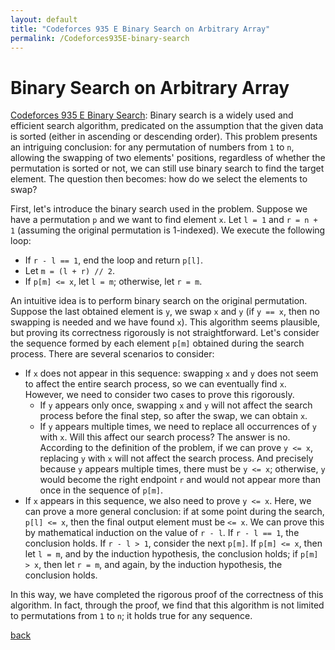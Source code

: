 ```yaml
---
layout: default
title: "Codeforces 935 E Binary Search on Arbitrary Array"
permalink: /Codeforces935E-binary-search
---
```


# Binary Search on Arbitrary Array

[Codeforces 935 E Binary Search](https://codeforces.com/problemset/problem/1945/E): Binary search is a widely used and efficient search algorithm, predicated on the assumption that the given data is sorted (either in ascending or descending order). This problem presents an intriguing conclusion: for any permutation of numbers from `1` to `n`, allowing the swapping of two elements' positions, regardless of whether the permutation is sorted or not, we can still use binary search to find the target element. The question then becomes: how do we select the elements to swap?

First, let's introduce the binary search used in the problem. Suppose we have a permutation `p` and we want to find element `x`. Let `l = 1` and `r = n + 1` (assuming the original permutation is 1-indexed). We execute the following loop:
- If `r - l == 1`, end the loop and return `p[l]`.
- Let `m = (l + r) // 2`.
- If `p[m] <= x`, let `l = m`; otherwise, let `r = m`.

An intuitive idea is to perform binary search on the original permutation. Suppose the last obtained element is `y`, we swap `x` and `y` (if `y == x`, then no swapping is needed and we have found `x`). This algorithm seems plausible, but proving its correctness rigorously is not straightforward. Let's consider the sequence formed by each element `p[m]` obtained during the search process. There are several scenarios to consider:
- If `x` does not appear in this sequence: swapping `x` and `y` does not seem to affect the entire search process, so we can eventually find `x`. However, we need to consider two cases to prove this rigorously.
  - If `y` appears only once, swapping `x` and `y` will not affect the search process before the final step, so after the swap, we can obtain `x`.
  - If `y` appears multiple times, we need to replace all occurrences of `y` with `x`. Will this affect our search process? The answer is no. According to the definition of the problem, if we can prove `y <= x`, replacing `y` with `x` will not affect the search process. And precisely because `y` appears multiple times, there must be `y <= x`; otherwise, `y` would become the right endpoint `r` and would not appear more than once in the sequence of `p[m]`.
- If `x` appears in this sequence, we also need to prove `y <= x`. Here, we can prove a more general conclusion: if at some point during the search, `p[l] <= x`, then the final output element must be `<= x`. We can prove this by mathematical induction on the value of `r - l`. If `r - l == 1`, the conclusion holds. If `r - l > 1`, consider the next `p[m]`. If `p[m] <= x`, then let `l = m`, and by the induction hypothesis, the conclusion holds; if `p[m] > x`, then let `r = m`, and again, by the induction hypothesis, the conclusion holds.

In this way, we have completed the rigorous proof of the correctness of this algorithm. In fact, through the proof, we find that this algorithm is not limited to permutations from `1` to `n`; it holds true for any sequence.

[back](/math-and-algo)

